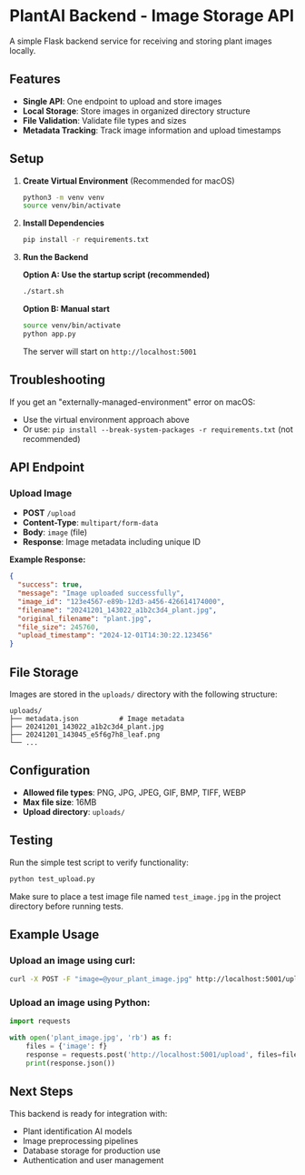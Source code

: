# PlantAI Backend - Image Storage API

A simple Flask backend service for receiving and storing plant images locally.

## Features

- **Single API**: One endpoint to upload and store images
- **Local Storage**: Store images in organized directory structure  
- **File Validation**: Validate file types and sizes
- **Metadata Tracking**: Track image information and upload timestamps

## Setup

1. **Create Virtual Environment** (Recommended for macOS)
   ```bash
   python3 -m venv venv
   source venv/bin/activate
   ```

2. **Install Dependencies**
   ```bash
   pip install -r requirements.txt
   ```

3. **Run the Backend**
   
   **Option A: Use the startup script (recommended)**
   ```bash
   ./start.sh
   ```
   
   **Option B: Manual start**
   ```bash
   source venv/bin/activate
   python app.py
   ```

   The server will start on `http://localhost:5001`

## Troubleshooting

If you get an "externally-managed-environment" error on macOS:
- Use the virtual environment approach above
- Or use: `pip install --break-system-packages -r requirements.txt` (not recommended)

## API Endpoint

### Upload Image
- **POST** `/upload`
- **Content-Type**: `multipart/form-data`
- **Body**: `image` (file)
- **Response**: Image metadata including unique ID

**Example Response:**
```json
{
  "success": true,
  "message": "Image uploaded successfully",
  "image_id": "123e4567-e89b-12d3-a456-426614174000",
  "filename": "20241201_143022_a1b2c3d4_plant.jpg",
  "original_filename": "plant.jpg",
  "file_size": 245760,
  "upload_timestamp": "2024-12-01T14:30:22.123456"
}
```

## File Storage

Images are stored in the `uploads/` directory with the following structure:
```
uploads/
├── metadata.json          # Image metadata
├── 20241201_143022_a1b2c3d4_plant.jpg
├── 20241201_143045_e5f6g7h8_leaf.png
└── ...
```

## Configuration

- **Allowed file types**: PNG, JPG, JPEG, GIF, BMP, TIFF, WEBP
- **Max file size**: 16MB
- **Upload directory**: `uploads/`

## Testing

Run the simple test script to verify functionality:
```bash
python test_upload.py
```

Make sure to place a test image file named `test_image.jpg` in the project directory before running tests.

## Example Usage

### Upload an image using curl:
```bash
curl -X POST -F "image=@your_plant_image.jpg" http://localhost:5001/upload
```

### Upload an image using Python:
```python
import requests

with open('plant_image.jpg', 'rb') as f:
    files = {'image': f}
    response = requests.post('http://localhost:5001/upload', files=files)
    print(response.json())
```

## Next Steps

This backend is ready for integration with:
- Plant identification AI models
- Image preprocessing pipelines
- Database storage for production use
- Authentication and user management
